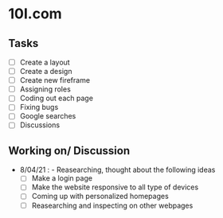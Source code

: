 # 10I.com

## Tasks

- [ ] Create a layout
- [ ] Create a design
- [ ] Create new fireframe
- [ ] Assigning roles
- [ ] Coding out each page
- [ ] Fixing bugs
- [ ] Google searches
- [ ] Discussions

## Working on/ Discussion

- 8/04/21 : - Reasearching, thought about the following ideas
  - [ ] Make a login page
  - [ ] Make the website responsive to all type of devices
  - [ ] Coming up with personalized homepages
  - [ ] Reasearching and inspecting on other webpages
